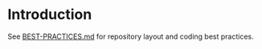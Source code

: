 # Introduction

See [BEST-PRACTICES.md](BEST-PRACTICES.md) for repository layout and coding best practices. 

